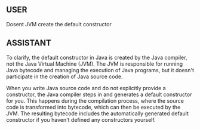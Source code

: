 ## USER
Dosent JVM create the default constructor


## ASSISTANT
To clarify, the default constructor in Java is created by the Java compiler, not the Java Virtual Machine (JVM). The JVM is responsible for running Java bytecode and managing the execution of Java programs, but it doesn't participate in the creation of Java source code.

When you write Java source code and do not explicitly provide a constructor, the Java compiler steps in and generates a default constructor for you. This happens during the compilation process, where the source code is transformed into bytecode, which can then be executed by the JVM. The resulting bytecode includes the automatically generated default constructor if you haven't defined any constructors yourself.